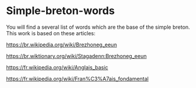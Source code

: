 # Simple-breton-words
You will find a several list of words which are the base of the simple breton.
This work is based on these articles:

https://br.wikipedia.org/wiki/Brezhoneg_eeun

https://br.wiktionary.org/wiki/Stagadenn:Brezhoneg_eeun

https://fr.wikipedia.org/wiki/Anglais_basic

https://fr.wikipedia.org/wiki/Fran%C3%A7ais_fondamental
